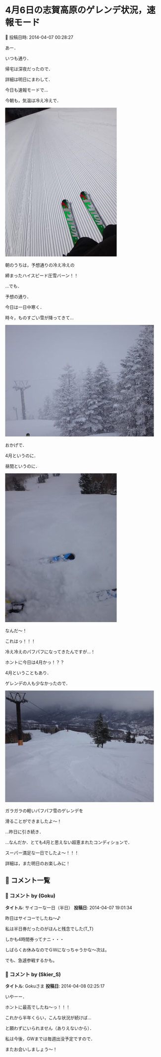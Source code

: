# 4月6日の志賀高原のゲレンデ状況，速報モード

📅 投稿日時: 2014-04-07 00:28:27

あー．





いつも通り．


帰宅は深夜だったので．


詳細は明日にまわして．


今日も速報モードで…





今朝も，気温は冷え冷えで．




![420da4931ad716c02b807cfddc6377ef.jpg](images/420da4931ad716c02b807cfddc6377ef.jpg)




朝のうちは，予想通りの冷え冷えの


締まったハイスピード圧雪バーン！！





…でも．


予想の通り．


今日は一日中寒く．


時々，ものすごい雪が降ってきて…




![43ecf7303173f2b2e4da07c32778d604.jpg](images/43ecf7303173f2b2e4da07c32778d604.jpg)




おかげで．


4月というのに．


昼間というのに．




![dbe999a60aa4595f84e4f1bb0003ad8d.jpg](images/dbe999a60aa4595f84e4f1bb0003ad8d.jpg)




なんだ～！


これはっ！！！


冷え冷えのパフパフになってきたんですが…！


ホントに今日は4月かっ！？？





4月ということもあり．


ゲレンデの人も少なかったので．




![670c575483c686a4f28137b8858efe55.jpg](images/670c575483c686a4f28137b8858efe55.jpg)




ガラガラの軽いパフパフ雪のゲレンデを


滑ることができましたよ～！





…昨日に引き続き．


…なんだか．とても4月と思えない超恵まれたコンディションで．


スーパー満足な一日でしたよ～！！！





詳細は，また明日のお楽しみに！

## 💬 コメント一覧

### 💬 コメント by (Goku)
**タイトル**: サイコーな一日（半日）
**投稿日**: 2014-04-07 19:01:34

昨日はサイコーでしたね～♪



私は半日券だったのがほんと残念でした(T_T)

しかも4時間券ってナニ・・・



しばらくお休みなのでＧＷになっちゃうかな～次は。

でも、急遽参戦するかも。

### 💬 コメント by (Skier_S)
**タイトル**: Gokuさま
**投稿日**: 2014-04-08 02:25:17

いやーー．

ホントに最高でしたね～っ！！！

これから半年くらい，こんな状況が続けば…

と願わずにいられません（ありえないから）．



私は今後，GWまでは毎週出没予定ですので．

またお会いしましょう～！


